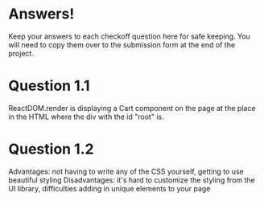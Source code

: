 # Answers!
Keep your answers to each checkoff question here for safe keeping. You will need to copy them over to the submission form at the end of the project.


# Question 1.1
ReactDOM.render is displaying a Cart component on the page at the place in the HTML where the div with the id "root" is.

# Question 1.2
Advantages: not having to write any of the CSS yourself, getting to use beautiful styling
Disadvantages: it's hard to customize the styling from the UI library, difficulties adding in unique elements to your page    
